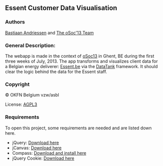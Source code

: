 Essent Customer Data Visualisation
----------------------------------

### Authors

[Bastiaan Andriessen](https://github.com/BastiaanAndriessen "Bastiaan Andriessen") and
[The oSoc'13 Team](https://github.com/oSoc13 "oSoc'13 Team")

### General Description:
The webapp is made in the context of [oSoc13](http://summerofcode.be/ "osoc13") in Ghent, BE during the first three weeks of July, 2013.
The app transforms and visualizes client data for a Belgian energy deliverer: [Essent.be](https://www.essent.be/ "essent") via the [DataTank](https://github.com/tdt "datatank") framework.
It should clear the logic behind the data for the Essent staff.

### Copyright

© OKFN Belgium vzw/asbl

License: [AGPL3](http://www.gnu.org/licenses/agpl-3.0.html "AGPL3")

### Requirements

To open this project, some requirements are needed and are listed down here.
*   jQuery: [Download here](http://jquery.com/download/ "Download jQuery")
*   jCanvas: [Download here](http://calebevans.me/projects/jcanvas/ "Download jCanvas")
*   Compass: [Download and install here](http://compass-style.org/ "Download and install Compass")
*   jQuery Cookie: [Download here](https://github.com/carhartl/jquery-cookie/ "Download jQuery Cookie")
